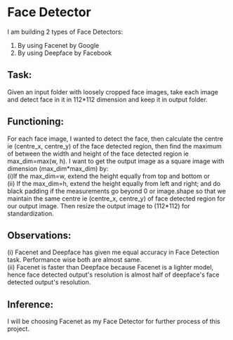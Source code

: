 # Face Detector
I am building 2 types of Face Detectors:
1. By using Facenet by Google
2. By using Deepface by Facebook

## Task: 
Given an input folder with loosely cropped face images, take each image and detect face in it in 112*112 dimension and keep it in output folder.

## Functioning: 
For each face image, I wanted to detect the face, then calculate the centre ie (centre_x, centre_y) of the face detected region, then find the maximum of between the width and height of the face detected region ie max_dim=max(w, h). I want to get the output image as a square image with dimension (max_dim*max_dim) by:<br>
(i)If the max_dim=w, extend the height equally from top and bottom or <br>
(ii) If the max_dim=h, extend the height equally from left and right; and do black padding if the measurements go beyond 0 or image.shape so that we maintain the same centre ie (centre_x, centre_y) of face detected region for our output image. Then resize the output image to (112\*112) for standardization.

## Observations:
(i) Facenet and Deepface has given me equal accuracy in Face Detection task. Performance wise both are almost same.<br>
(ii) Facenet is faster than Deepface because Facenet is a lighter model, hence face detected output's resolution is almost half of deepface's face detected output's resolution.<br>

## Inference: 
I will be choosing Facenet as my Face Detector for further process of this project.
